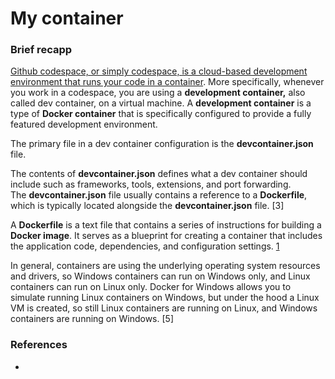# My container

### Brief recapp
[Github codespace, or simply codespace, is a cloud-based development environment that runs your code in a container][1]. More specifically, whenever you work in a codespace, you are using a **development container,** also called dev container, on a virtual machine. A **development container** is a type of **Docker container** that is specifically configured to provide a fully featured development environment. 

The primary file in a dev container configuration is the **devcontainer.json** file.

The contents of **devcontainer.json** defines what a dev container should include such as frameworks, tools, extensions, and port forwarding. The **devcontainer.json** file usually contains a reference to a **Dockerfile**, which is typically located alongside the **devcontainer.json** file. [3]

A **Dockerfile** is a text file that contains a series of instructions for building a **Docker image**. It serves as a blueprint for creating a container that includes the application code, dependencies, and configuration settings. [1]

In general, containers are using the underlying operating system resources and drivers, so Windows containers can run on Windows only, and Linux containers can run on Linux only. Docker for Windows allows you to simulate running Linux containers on Windows, but under the hood a Linux VM is created, so still Linux containers are running on Linux, and Windows containers are running on Windows. [5]

### References
* [1]:https://bea.stollnitz.com/blog/vscode-ml-project/